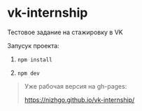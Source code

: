 # vk-internship
Тестовое задание на стажировку в VK

Запусук проекта: 

1. ```npm install```

2. ```npm dev```


> Уже рабочая версия на gh-pages:
>
> https://nizhgo.github.io/vk-internship/
